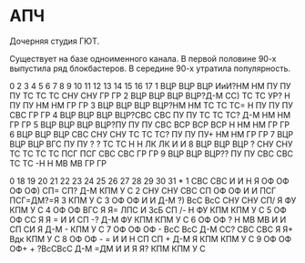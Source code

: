 # АПЧ

Дочерняя студия ГЮТ.

Существует на базе одноименного канала. В первой половине 90-х выпустила ряд блокбастеров.
В середине 90-х утратила популярность. 

0   2   3   4   5   6   7   8   9   10  11  12  13  14  15  16  17
1   ВЦР ВЦР ВЦР ИиИ?НМ  НМ  ПУ  ПУ  ПУ  ТС  ТС  ТС  СНУ СНУ ГР  ГР
2   ВЦР ВЦР ВЦР ВЦР?Д-М СС) ТС  ТС  УР? Н   ПУ  ПУ  НМ  НМ  ГР  ГР
3   ВЦР ВЦР ВЦР ВЦР?НМ  НМ  ТС  ТС  ТС= Н   ПУ  ПУ  ПУ  СВС ГР  ГР
4   ВЦР ВЦР ВЦР ВЦР?СВС СВС ПУ  ПУ  ТС  ТС  ТС? Д-М НМ  НМ  ГР  ГР
5   ВЦР ВЦР ВЦР ВЦР?ПУ  ПУ  ПУ  СВС ВСР ВСР ВСР Н   НМ  НМ  ГР  ГР
6   ВЦР ВЦР ВЦР СВС СНУ СНУ ТС  ТС  ТС? ПУ  ПУ  ПУ+ НМ  НМ  ГР  ГР
7   ВЦР ВЦР ВЦР ВГС ПУ  ПУ  ?   ?   ТС  ТС  Н   Н   ЛК  ЛК  И   И
8   ВЦР ВЦР ВЦР ?   СНУ СНУ ТС  ТС  ТС  ТС  ПСГ ПСГ СВС СВС ГР  ГР
9   ВЦР ВЦР ВЦР??   ПУ  ПУ  СВС СВС ТС  ТС  -Н  Н   МВ  МВ  ГР  ГР  
    

0   18  19  20  21  22  23  24  25  26  27  28  29  30  31  *
1   СВС СВС И   И   Н   Я   ОФ  ОФ  ОФ  ОФ) СП= СП? Д-М КПМ У   С
2   СНУ СНУ СВС СП  ОФ  ОФ  И   И   ПСГ ПСГ=ДМ?=Я   З   КПМ У   С
3   ОФ  ОФ  И   И   Д-М  ?) ВсС ВсС СНУ СНУ СП/ Я   ФУ  КПМ У   С
4   ОФ  ОФ  ВГС Я   Я=  ЛПС И   ЗсБ СП  /-  Н   ФУ  КПМ КПМ У   С
5   ОФ  ОФ  СС  Я   Я   =   И   И   СП  -?  Д-М ФУ  КПМ КПМ У   С
6   ОФ  ОФ  ?   Н   МВ  МВ  И   И   СП  СИ  Я   Д-М -   КПМ У   С
7   ОФ  ОФ  ОФ  -   ВсС ВсС Д-М СС? СВС СВС Я   Я+  Вдк КПМ У   С
8   ОФ  ОФ  -   =   И   И   Н   СП  СП  +   Д-М Я   КПМ КПМ У   С
9   ОФ  ОФ  ОФ+ +   ?ВсСВсС Д-М =ДМ И   И   Я   Я?  КПМ КПМ У   С
